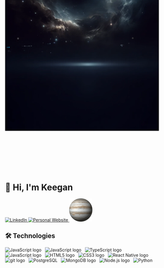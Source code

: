 <img draggable="false" src="./assets/banner.webp" style=" width: 100%; translate: 0px -25%; top: 0; left: 0; height: fit-content; position: relative;" alt="Banner" />

# 👋 Hi, I'm Keegan

<a href="https://www.linkedin.com/in/keeganpotgieter" target="_blank">
    <img draggable="false" alt="LinkedIn" width="20%" src="assets/globe.gif" style=""></img>
</a>

<a href="https://keeganpotgieter.com" target="_blank">
    <img draggable="false" alt="Personal Website" width="15%" src="assets/moon.gif" style=""></img>
</a>

<a href="https://necta.app" target="_blank">
    <img draggable="false" alt="necta" width="15%" src="assets/jupiter.gif"></img>
</a>

## 🛠 Technologies

<img src="https://img.shields.io/badge/JavaScript-282C34?logo=javascript&logoColor=F7DF1E" alt="JavaScript logo" title="JavaScript" height="20" />
&nbsp;
<img src="https://img.shields.io/badge/React-282C34?logo=React" alt="JavaScript logo" title="React" height="20" />
&nbsp;
<img src="https://img.shields.io/badge/TypeScript-282C34?logo=typescript&logoColor=3178C6" alt="TypeScript logo" title="TypeScript" height="20" />
&nbsp;
<img src="https://img.shields.io/badge/AWS-282C34?logo=amazonwebservices" alt="JavaScript logo" title="React" height="20" />
&nbsp;
<img src="https://img.shields.io/badge/HTML5-282C34?logo=html5&logoColor=E34F26" alt="HTML5 logo" title="HTML5" height="20" />
&nbsp;
<img src="https://img.shields.io/badge/CSS3-282C34?logo=css3&logoColor=1572B6" alt="CSS3 logo" title="CSS3" height="20" />
&nbsp;
<img src="https://img.shields.io/badge/React Native-282C34?logo=react&logoColor=61DAFB" alt="React Native logo" title="React Native" height="20" />
&nbsp;
<img src="https://img.shields.io/badge/git-282C34?logo=git&logoColor=F05032" alt="git logo" title="git" height="20" />
&nbsp;
<img src="https://img.shields.io/badge/PostgreSQL-282C34?logo=postgresql" alt="PostgreSQL" title="PostgreSQL" height="20" />
&nbsp;
<img src="https://img.shields.io/badge/MongoDB-282C34?logo=mongodb&logoColor=47A248" alt="MongoDB logo" title="MongoDB" height="20" />
&nbsp;
<img src="https://img.shields.io/badge/Node.js-282C34?logo=node.js&logoColor=339933" alt="Node.js logo" title="Node.js" height="20" />
&nbsp;
<img src="https://img.shields.io/badge/Python-282C34?logo=python" alt="Python" title="Python" height="20" />
